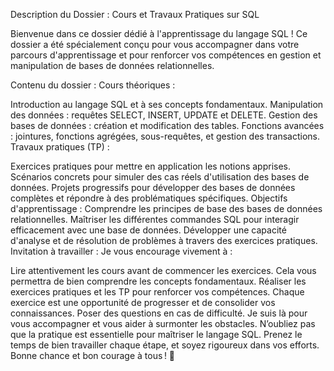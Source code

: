 Description du Dossier : Cours et Travaux Pratiques sur SQL

Bienvenue dans ce dossier dédié à l'apprentissage du langage SQL ! Ce dossier a été spécialement conçu pour vous accompagner dans votre parcours d'apprentissage et pour renforcer vos compétences en gestion et manipulation de bases de données relationnelles.

Contenu du dossier :
Cours théoriques :

Introduction au langage SQL et à ses concepts fondamentaux.
Manipulation des données : requêtes SELECT, INSERT, UPDATE et DELETE.
Gestion des bases de données : création et modification des tables.
Fonctions avancées : jointures, fonctions agrégées, sous-requêtes, et gestion des transactions.
Travaux pratiques (TP) :

Exercices pratiques pour mettre en application les notions apprises.
Scénarios concrets pour simuler des cas réels d'utilisation des bases de données.
Projets progressifs pour développer des bases de données complètes et répondre à des problématiques spécifiques.
Objectifs d'apprentissage :
Comprendre les principes de base des bases de données relationnelles.
Maîtriser les différentes commandes SQL pour interagir efficacement avec une base de données.
Développer une capacité d'analyse et de résolution de problèmes à travers des exercices pratiques.
Invitation à travailler :
Je vous encourage vivement à :

Lire attentivement les cours avant de commencer les exercices. Cela vous permettra de bien comprendre les concepts fondamentaux.
Réaliser les exercices pratiques et les TP pour renforcer vos compétences. Chaque exercice est une opportunité de progresser et de consolider vos connaissances.
Poser des questions en cas de difficulté. Je suis là pour vous accompagner et vous aider à surmonter les obstacles.
N’oubliez pas que la pratique est essentielle pour maîtriser le langage SQL. Prenez le temps de bien travailler chaque étape, et soyez rigoureux dans vos efforts. Bonne chance et bon courage à tous ! 🌟
